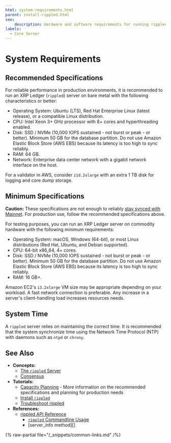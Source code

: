 ```yaml
---
html: system-requirements.html
parent: install-rippled.html
seo:
    description: Hardware and software requirements for running rippled.
labels:
  - Core Server
---
```

# System Requirements

## Recommended Specifications

For reliable performance in production environments, it is recommended to run an XRP Ledger (`rippled`) server on bare metal with the following characteristics or better:

- Operating System: Ubuntu (LTS), Red Hat Enterprise Linux (latest release), or a compatible Linux distribution.
- CPU: Intel Xeon 3+ GHz processor with 8+ cores and hyperthreading enabled.
- Disk: SSD / NVMe (10,000 IOPS sustained - not burst or peak - or better). Minimum 50 GB for the database partition. Do not use Amazon Elastic Block Store (AWS EBS) because its latency is too high to sync reliably.
- RAM: 64 GB.
- Network: Enterprise data center network with a gigabit network interface on the host.

For a validator in AWS, consider `z1d.2xlarge` with an extra 1 TB disk for logging and core dump storage.

## Minimum Specifications

**Caution:** These specifications are not enough to reliably [stay synced with Mainnet](../troubleshooting/server-doesnt-sync.md). For production use, follow the recommended specifications above.

For testing purposes, you can run an XRP Ledger server on commodity hardware with the following minimum requirements:

- Operating System: macOS, Windows (64-bit), or most Linux distributions (Red Hat, Ubuntu, and Debian supported).
- CPU: 64-bit x86_64, 4+ cores.
- Disk: SSD / NVMe (10,000 IOPS sustained - not burst or peak - or better). Minimum 50 GB for the database partition. Do not use Amazon Elastic Block Store (AWS EBS) because its latency is too high to sync reliably.
- RAM: 16 GB+.

<!-- SPELLING_IGNORE: iops, ntp, x86_64, ec2, nvme -->

Amazon EC2's `i3.2xlarge` VM size may be appropriate depending on your workload. A fast network connection is preferable. Any increase in a server's client-handling load increases resources needs.


## System Time

A `rippled` server relies on maintaining the correct time. It is recommended that the system synchronize time using the Network Time Protocol (NTP) with daemons such as `ntpd` or `chrony`.


## See Also

- **Concepts:**
    - [The `rippled` Server](../../concepts/networks-and-servers/index.md)
    - [Consensus](../../concepts/consensus-protocol/index.md)
- **Tutorials:**
    - [Capacity Planning](capacity-planning.md) - More information on the recommended specifications and planning for production needs
    - [Install `rippled`](index.md)
    - [Troubleshoot rippled](../troubleshooting/index.md)
- **References:**
    - [rippled API Reference](../../references/http-websocket-apis/index.md)
        - [`rippled` Commandline Usage](../commandline-usage.md)
        - [server_info method][]

{% raw-partial file="/_snippets/common-links.md" /%}
